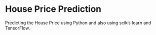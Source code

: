 # House Price Prediction

Predicting the House Price using Python and also using scikit-learn and TensorFlow.
